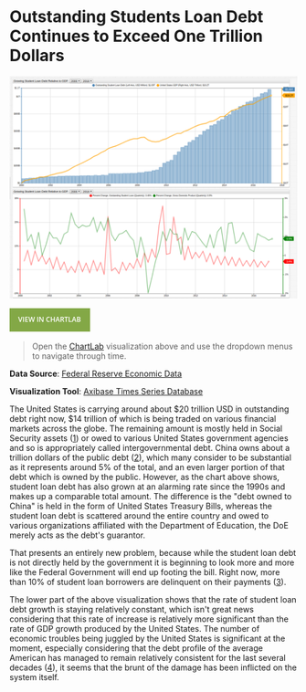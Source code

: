 # Outstanding Students Loan Debt Continues to Exceed One Trillion Dollars

![](Images/sld2.png)

[![View in ChartLab](Images/button.png)](https://apps.axibase.com/chartlab/e6cf48b9/2/#fullscreen)

> Open the [ChartLab](https://apps.axibase.com/chartlab) visualization above and use the dropdown menus to navigate through time.

**Data Source**: [Federal Reserve Economic Data](https://fred.stlouisfed.org/series/FGCCSAQ027S)

**Visualization Tool**: [Axibase Times Series Database](https://axibase.com/docs/atsd/)

The United States is carrying around about $20 trillion USD in outstanding debt right now, $14 trillion of which is being
traded on various financial markets across the globe. The remaining amount is mostly held in Social Security assets ([1](../../Analysis/The_New_Bubble/README.md))
or owed to various United States government agencies and so is appropriately called intergovernmental debt. China owns about a trillion
dollars of the public debt ([2](../../Analysis/Treasuries_as_Assets/README.md)), which many consider to be substantial as it
represents around 5% of the total, and an even larger portion of that debt which is owned by the public. However, as the chart above
shows, student loan debt has also grown at an alarming rate since the 1990s and makes up a comparable total amount. The difference
is the "debt owned to China" is held in the form of United States Treasury Bills, whereas the student loan debt is scattered
around the entire country and owed to various organizations affiliated with the Department of Education, the DoE merely acts as the
debt's guarantor.

That presents an entirely new problem, because while the student loan debt is not directly held by the government it is
beginning to look more and more like the Federal Government will end up footing the bill. Right now, more than 10% of student
loan borrowers are delinquent on their payments ([3](https://ifap.ed.gov/perkinscdrguide/attachments/1415PerkinsCDR.pdf)).

The lower part of the above visualization shows that the rate of student loan debt growth is staying relatively constant,
which isn't great news considering that this rate of increase is relatively more significant than the rate of GDP growth
produced by the United States. The number of economic troubles being juggled by the United States is significant at the moment,
especially considering that the debt profile of the average American has managed to remain relatively consistent for the last
several decades ([4](../../FED_FORDSR/README.md)), it seems that the brunt of the damage has been inflicted on the system itself.

